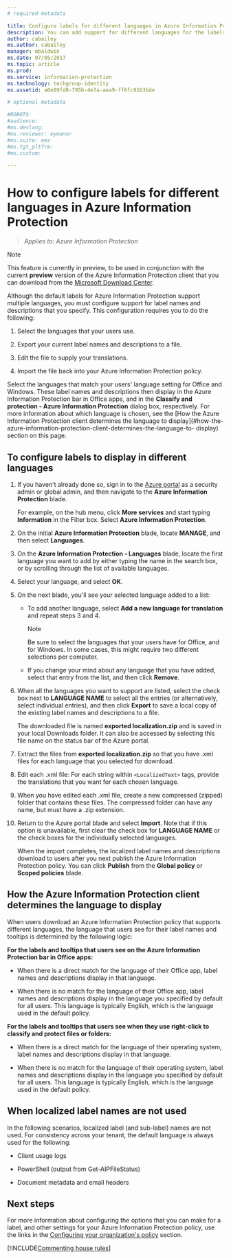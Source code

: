 ```yaml
---
# required metadata

title: Configure labels for different languages in Azure Information Protection
description: You can add support for different languages for the labels that users see on the Information Protection bar, by specifying the languages in the Azure Information Protection policy and importing your translations.
author: cabailey
ms.author: cabailey
manager: mbaldwin
ms.date: 07/05/2017
ms.topic: article
ms.prod:
ms.service: information-protection
ms.technology: techgroup-identity
ms.assetid: a0e89fd0-795b-4e7a-aea9-ff6fc9163bde

# optional metadata

#ROBOTS:
#audience:
#ms.devlang:
#ms.reviewer: eymanor
#ms.suite: ems
#ms.tgt_pltfrm:
#ms.custom:

---
```


# How to configure labels for different languages in Azure Information Protection

>*Applies to: Azure Information Protection*

>[!NOTE]
>This feature is currently in preview, to be used in conjunction with the current **preview** version of the Azure Information Protection client that you can download from the [Microsoft Download Center](https://www.microsoft.com/en-us/download/details.aspx?id=53018).

Although the default labels for Azure Information Protection support multiple languages, you must configure support for label names and descriptions that you specify. This configuration requires you to do the following:

1. Select the languages that your users use. 

2. Export your current label names and descriptions to a file.

3. Edit the file to supply your translations.

4. Import the file back into your Azure Information Protection policy.

Select the languages that match your users' language setting for Office and Windows. These label names and descriptions then display in the Azure Information Protection bar in Office apps, and in the **Classify and protection - Azure Information Protection** dialog box, respectively. For more information about which language is chosen, see the [How the Azure Information Protection client determines the language to display](#how-the-azure-information-protection-client-determines-the-language-to- display) section on this page. 

## To configure labels to display in different languages

1. If you haven't already done so, sign in to the [Azure portal](https://portal.azure.com) as a security admin or global admin, and then navigate to the **Azure Information Protection** blade. 
    
    For example, on the hub menu, click **More services** and start typing **Information** in the Filter box. Select **Azure Information Protection**.

2. On the initial **Azure Information Protection** blade, locate **MANAGE**, and then select **Languages**.

3. On the **Azure Information Protection - Languages** blade, locate the first language you want to add by either typing the name in the search box, or by scrolling through the list of available languages. 

4. Select your language, and select **OK**.

5. On the next blade, you'll see your selected language added to a list:
    
    - To add another language, select **Add a new language for translation** and repeat steps 3 and 4. 
        
        > [!NOTE]
        > Be sure to select the languages that your users have for Office, and for Windows. In some cases, this might require two different selections per computer.
        
    - If you change your mind about any language that you have added, select that entry from the list, and then click **Remove**.

6. When all the languages you want to support are listed, select the check box next to **LANGUAGE NAME** to select all the entries (or alternatively, select individual entries), and then click **Export** to save a local copy of the existing label names and descriptions to a file. 
    
    The downloaded file is named **exported localization.zip** and is saved in your local Downloads folder. It can also be accessed by selecting this file name on the status bar of the Azure portal.

7. Extract the files from **exported localization.zip** so that you have  .xml files for each language that you selected for download. 

8. Edit each .xml file: For each string within `<LocalizedText>` tags, provide the translations that you want for each chosen language. 

9. When you have edited each .xml file, create a new compressed (zipped) folder that contains these files. The compressed folder can have any name, but must have a .zip extension.

10. Return to the Azure portal blade and select **Import**. Note that if this option is unavailable, first clear the check box for **LANGUAGE NAME** or the check boxes for the individually selected languages.
    
    When the import completes, the localized label names and descriptions download to users after you next publish the Azure Information Protection policy. You can click **Publish** from the **Global policy** or **Scoped policies** blade.

## How the Azure Information Protection client determines the language to display

When users download an Azure Information Protection policy that supports different languages, the language that users see for their label names and tooltips is determined by the following logic:

**For the labels and tooltips that users see on the Azure Information Protection bar in Office apps:**

- When there is a direct match for the language of their Office app, label names and descriptions display in that language.

- When there is no match for the language of their Office app, label names and descriptions display in the language you specified by default for all users. This language is typically English, which is the language used in the default policy.

**For the labels and tooltips that users see when they use right-click to classify and protect files or folders:**

- When there is a direct match for the language of their operating system, label names and descriptions display in that language.

- When there is no match for the language of their operating system, label names and descriptions display in the language you specified by default for all users. This language is typically English, which is the language used in the default policy.

## When localized label names are not used

In the following scenarios, localized label (and sub-label) names are not used. For consistency across your tenant, the default language is always used for the following:

- Client usage logs

- PowerShell (output from Get-AIPFileStatus)

- Document metadata and email headers


## Next steps

For more information about configuring the options that you can make for a label, and other settings for your Azure Information Protection policy, use the links in the [Configuring your organization's policy](configure-policy.md#configuring-your-organizations-policy) section.

[!INCLUDE[Commenting house rules](../includes/houserules.md)]


